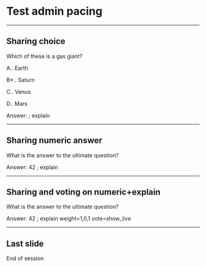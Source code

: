 <!--slidoc-defaults --pace=3 --features=grade_response,share_all -->

# Test admin pacing


<script>
var choices = ['A', 'B', 'C', 'D'];
function randChoice() {return choices[Math.floor(Math.random()*choices.length)];}
var numbers = [7, 33, 42];
function randNumber() {return numbers[Math.floor(Math.random()*numbers.length)];}
var TestScripts = {};
TestScripts.admin = [
  ['-ready'],
  ['-initSession'],
  ['initSlideView', 0, 5000, 'next'],
  ['nextEvent', 2, 4000, 'finalizeShare'],
  ['autoEvent', 0, 4000, 'choice', ['B', 'Exp']],
  ['answerTally', 3, 3000, 'finalizeShare'],
  ['autoEvent', 0, 3000, 'input', ['42', 'Exp']],
  ['answerTally', 4, 3000, 'finalizeShare'],
  ['autoEvent', 0, 3000, 'input', ['42', 'Exp']],
  ['answerTally', 0, 500, 'end']
  ];
TestScripts.bbb = [
  ['-ready'],
  ['-initSession'],
  ['-initSlideView'],
  ['AdminPacedAdvance', 2, 500, 'choice', [randChoice(), 'Just because ...']],
  ['-answerTally'],
  ['AdminPacedAdvance', 3, 500, 'input', [randNumber(), 'Just because ...']],
  ['-answerTally'],
  ['AdminPacedAdvance', 4, 500, 'input', [randNumber(), 'Just because ...']],
  ['answerTally', 0, 0, 'end']
  ];
TestScripts.ccc = [
  ['-ready'],
  ['-initSession'],
  ['-initSlideView'],
  ['AdminPacedAdvance', 2, 500, 'choice', [randChoice(), 'Not just because ...']],
  ['-answerTally'],
  ['AdminPacedAdvance', 3, 500, 'input', [randNumber(), 'Not just because ...']],
  ['-answerTally'],
  ['AdminPacedAdvance', 4, 500, 'input', [randNumber(), 'Not just because ...']],
  ['answerTally', 0, 0, 'end']
  ];
Slidoc.enableTesting(Slidoc.getParameter('testscript')||'', TestScripts);
</script>

---

## Sharing choice

Which of these is a gas giant?

A.. Earth

B*.. Saturn

C.. Venus

D.. Mars

Answer: ; explain

---

## Sharing numeric answer

What is the answer to the ultimate question?

Answer: 42 ; explain

---

## Sharing and voting on numeric+explain

What is the answer to the ultimate question?

Answer: 42 ; explain weight=1,0,1 vote=show_live


---

## Last slide

End of session
